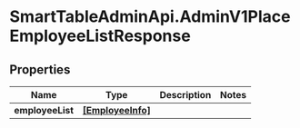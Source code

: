 # SmartTableAdminApi.AdminV1PlaceEmployeeListResponse

## Properties

Name | Type | Description | Notes
------------ | ------------- | ------------- | -------------
**employeeList** | [**[EmployeeInfo]**](EmployeeInfo.md) |  | 


